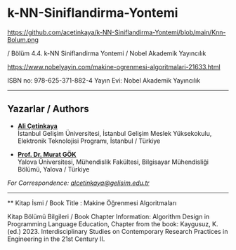 # k-NN-Siniflandirma-Yontemi

https://github.com/acetinkaya/k-NN-Siniflandirma-Yontemi/blob/main/Knn-Bolum.png

 / Bölüm 4.4. k-NN Siniflandirma Yontemi / Nobel Akademik Yayıncılık

https://www.nobelyayin.com/makine-ogrenmesi-algoritmalari-21633.html

ISBN no: 978-625-371-882-4
Yayın Evi: Nobel Akademik Yayıncılık

----

## Yazarlar / Authors 

- [**Ali Çetinkaya**](https://scholar.google.com.tr/citations?user=XSEW-NcAAAAJ)    
  İstanbul Gelişim Üniversitesi, İstanbul Gelişim Meslek Yüksekokulu, Elektronik Teknolojisi Programı, İstanbul / Türkiye

- [**Prof. Dr. Murat GÖK**](https://scholar.google.com.tr/citations?user=rzFDje4AAAAJ)  
  Yalova Üniversitesi, Mühendislik Fakültesi, Bilgisayar Mühendisliği Bölümü, Yalova / Türkiye
  
*For Correspondence: alcetinkaya@gelisim.edu.tr*

---

** Kitap İsmi / Book Title : Makine Öğrenmesi Algoritmaları

Kitap Bölümü Bilgileri / Book Chapter Information: Algorithm Design in Programming Language Education, Chapter from the book: Kaygusuz, K. (ed.) 2023. Interdisciplinary Studies on Contemporary Research Practices in Engineering in the 21st Century II.


